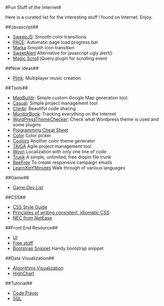 #Fun Stuff of the Internet#

Here is a curated list for the interesting stuff I found on Internet. Enjoy.

##Javascript##

- [SweepJS](http://rileyjshaw.com/sweep/): Smooth color transitions
- [PACE](http://github.hubspot.com/pace/docs/welcome/): Automatic page load progress bar
- [Marka](http://fian.my.id/marka/) Smooth icon transition
- [SweetAlert](http://tristanedwards.me/sweetalert) Alternative for javascript ugly alert()
- [Magic Scroll](https://github.com/janpaepke/ScrollMagic) jQuery plugin for scrolling event

##New ideas##

- [Plink](http://labs.dinahmoe.com/plink/#): Multiplayer music creation

##Tools##

- [MapBuildr](https://www.mapbuildr.com/): Simple custom Google Map generation tool.
- [Casual](http://casual.pm/): Simple project management tool
- [Climbi](http://climbi.com/): Beautiful code sharing
- [MonitorBook](https://monitorbook.com): Tracking everything on the Internet
- [WordPressThemeChecker](http://whatwpthemeisthat.com/): Check what Wordpress theme is used and some plugins
- [Programming Cheat Sheet](http://overapi.com/)
- [Color](http://colourco.de/) Color picker
- [Coolors](http://coolors.co/) Another color theme generator
- [TAIGA](https://taiga.io/) Agile project management tool
- [Wovn](https://wovn.io) Localization with only one line of code
- [Trunk](https://trunked.me/) A simple, unlimited, free dropin file trunk
- [BeeFree](https://beefree.io/index.aspx) To create responsive campaign emails
- [LearnXinYMinutes](http://learnxinyminutes.com/) Walk through of various languages

##Game##

- [Game Dev List](http://www-cs-students.stanford.edu/~amitp/gameprog.html)

##CSS##

- [CSS Style Guide](http://cssguidelin.es/)
- [Principles of writing consistent, idiomatic CSS](https://github.com/necolas/idiomatic-css)
- [NEC from NetEase](http://nec.netease.com/)

##Front End Resource##

- [UI](http://www.uiparade.com/)
- [Free stuff](http://www.freepik.com/)
- [Bootstrap Snippet](http://bootsnipp.com/) Handy bootstrap snippet

##Data Visualization##

- [Algorithms Visualization](http://www.comp.nus.edu.sg/~stevenha/visualization/index.html)
- [HighChart](http://www.highcharts.com/)

##Tutorial##

- [Code Player](http://thecodeplayer.com/)
- [SQL](http://sqlschool.modeanalytics.com/)
